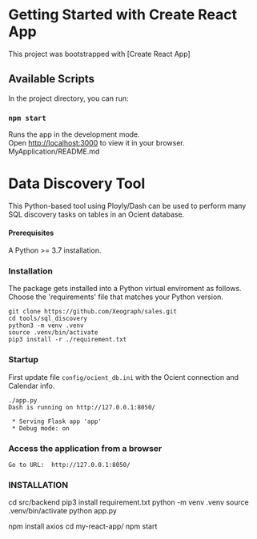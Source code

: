 # Getting Started with Create React App

This project was bootstrapped with [Create React App]

## Available Scripts

In the project directory, you can run:

### `npm start`

Runs the app in the development mode.\
Open [http://localhost:3000](http://localhost:3000) to view it in your browser.
MyApplication/README.md
# Data Discovery Tool
This Python-based tool using Ployly/Dash can be used to perform many SQL discovery tasks on
tables in an Ocient database.

#### Prerequisites

A Python >= 3.7 installation. 


### Installation
The package gets installed into a Python virtual enviroment as follows.
Choose the 'requirements' file that matches your Python version.

```
git clone https://github.com/Xeograph/sales.git
cd tools/sql_discovery
python3 -m venv .venv
source .venv/bin/activate
pip3 install -r ./requirement.txt
```

### Startup

First update file `config/ocient_db.ini` with the Ocient connection and Calendar info.
```
./app.py
Dash is running on http://127.0.0.1:8050/

 * Serving Flask app 'app'
 * Debug mode: on
```
### Access the application from a browser
```
Go to URL:  http://127.0.0.1:8050/
```

### INSTALLATION
cd src/backend
pip3 install requirement.txt
python -m venv .venv
source .venv/bin/activate
python app.py

npm install axios
cd my-react-app/
npm start
